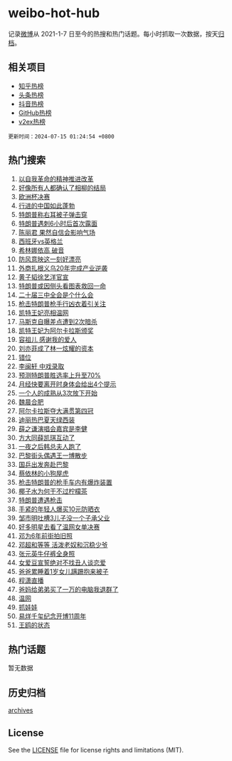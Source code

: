 # weibo-hot-hub

记录[微博](https://www.weibo.com)从 2021-1-7 日至今的热搜和热门话题。每小时抓取一次数据，按天[归档](archives)。

## 相关项目

- [知乎热榜](https://github.com/snaildev/zhihu-hot-hub)
- [头条热榜](https://github.com/snaildev/toutiao-hot-hub)
- [抖音热榜](https://github.com/snaildev/douyin-hot-hub)
- [GitHub热榜](https://github.com/snaildev/github-hot-hub)
- [v2ex热榜](https://github.com/snaildev/v2ex-hot-hub)


`更新时间：2024-07-15 01:24:54 +0800`

## 热门搜索

1. [以自我革命的精神推进改革](https://m.weibo.cn/search?containerid=100103type%3D1%26t%3D10%26q%3D%23%E4%BB%A5%E8%87%AA%E6%88%91%E9%9D%A9%E5%91%BD%E7%9A%84%E7%B2%BE%E7%A5%9E%E6%8E%A8%E8%BF%9B%E6%94%B9%E9%9D%A9%23&stream_entry_id=51&isnewpage=1&extparam=seat%3D1%26q%3D%2523%25E4%25BB%25A5%25E8%2587%25AA%25E6%2588%2591%25E9%259D%25A9%25E5%2591%25BD%25E7%259A%2584%25E7%25B2%25BE%25E7%25A5%259E%25E6%258E%25A8%25E8%25BF%259B%25E6%2594%25B9%25E9%259D%25A9%2523%26dgr%3D0%26cate%3D10103%26stream_entry_id%3D51%26filter_type%3Drealtimehot%26pos%3D0%26c_type%3D51%26display_time%3D1720977892%26pre_seqid%3D172097789245301121053)
1. [好像所有人都确认了相柳的结局](https://m.weibo.cn/search?containerid=100103type%3D1%26t%3D10%26q%3D%E5%A5%BD%E5%83%8F%E6%89%80%E6%9C%89%E4%BA%BA%E9%83%BD%E7%A1%AE%E8%AE%A4%E4%BA%86%E7%9B%B8%E6%9F%B3%E7%9A%84%E7%BB%93%E5%B1%80&stream_entry_id=31&isnewpage=1&extparam=seat%3D1%26cate%3D5001%26lcate%3D5001%26pos%3D0%26realpos%3D1%26q%3D%25E5%25A5%25BD%25E5%2583%258F%25E6%2589%2580%25E6%259C%2589%25E4%25BA%25BA%25E9%2583%25BD%25E7%25A1%25AE%25E8%25AE%25A4%25E4%25BA%2586%25E7%259B%25B8%25E6%259F%25B3%25E7%259A%2584%25E7%25BB%2593%25E5%25B1%2580%26dgr%3D0%26flag%3D2%26stream_entry_id%3D31%26filter_type%3Drealtimehot%26band_rank%3D1%26c_type%3D31%26display_time%3D1720977892%26pre_seqid%3D172097789245301121053)
1. [欧洲杯决赛](https://m.weibo.cn/search?containerid=100103type%3D1%26t%3D10%26q%3D%E6%AC%A7%E6%B4%B2%E6%9D%AF%E5%86%B3%E8%B5%9B&stream_entry_id=31&isnewpage=1&extparam=seat%3D1%26cate%3D5001%26lcate%3D5001%26pos%3D1%26realpos%3D2%26q%3D%25E6%25AC%25A7%25E6%25B4%25B2%25E6%259D%25AF%25E5%2586%25B3%25E8%25B5%259B%26dgr%3D0%26flag%3D0%26stream_entry_id%3D31%26filter_type%3Drealtimehot%26band_rank%3D2%26c_type%3D31%26display_time%3D1720977892%26pre_seqid%3D172097789245301121053)
1. [行进的中国如此蓬勃](https://m.weibo.cn/search?containerid=100103type%3D1%26t%3D10%26q%3D%23%E8%A1%8C%E8%BF%9B%E7%9A%84%E4%B8%AD%E5%9B%BD%E5%A6%82%E6%AD%A4%E8%93%AC%E5%8B%83%23&stream_entry_id=31&isnewpage=1&extparam=seat%3D1%26cate%3D5001%26lcate%3D5001%26pos%3D2%26realpos%3D3%26q%3D%2523%25E8%25A1%258C%25E8%25BF%259B%25E7%259A%2584%25E4%25B8%25AD%25E5%259B%25BD%25E5%25A6%2582%25E6%25AD%25A4%25E8%2593%25AC%25E5%258B%2583%2523%26dgr%3D0%26flag%3D0%26stream_entry_id%3D31%26filter_type%3Drealtimehot%26band_rank%3D3%26c_type%3D31%26display_time%3D1720977892%26pre_seqid%3D172097789245301121053)
1. [特朗普称右耳被子弹击穿](https://m.weibo.cn/search?containerid=100103type%3D1%26t%3D10%26q%3D%23%E7%89%B9%E6%9C%97%E6%99%AE%E7%A7%B0%E5%8F%B3%E8%80%B3%E8%A2%AB%E5%AD%90%E5%BC%B9%E5%87%BB%E7%A9%BF%23&stream_entry_id=31&isnewpage=1&extparam=seat%3D1%26cate%3D5001%26lcate%3D5001%26pos%3D3%26realpos%3D4%26q%3D%2523%25E7%2589%25B9%25E6%259C%2597%25E6%2599%25AE%25E7%25A7%25B0%25E5%258F%25B3%25E8%2580%25B3%25E8%25A2%25AB%25E5%25AD%2590%25E5%25BC%25B9%25E5%2587%25BB%25E7%25A9%25BF%2523%26dgr%3D0%26flag%3D16%26stream_entry_id%3D31%26filter_type%3Drealtimehot%26band_rank%3D4%26c_type%3D31%26display_time%3D1720977892%26pre_seqid%3D172097789245301121053)
1. [特朗普遇刺6小时后首次露面](https://m.weibo.cn/search?containerid=100103type%3D1%26t%3D10%26q%3D%23%E7%89%B9%E6%9C%97%E6%99%AE%E9%81%87%E5%88%BA6%E5%B0%8F%E6%97%B6%E5%90%8E%E9%A6%96%E6%AC%A1%E9%9C%B2%E9%9D%A2%23&stream_entry_id=31&isnewpage=1&extparam=seat%3D1%26cate%3D5001%26lcate%3D5001%26pos%3D4%26realpos%3D5%26q%3D%2523%25E7%2589%25B9%25E6%259C%2597%25E6%2599%25AE%25E9%2581%2587%25E5%2588%25BA6%25E5%25B0%258F%25E6%2597%25B6%25E5%2590%258E%25E9%25A6%2596%25E6%25AC%25A1%25E9%259C%25B2%25E9%259D%25A2%2523%26dgr%3D0%26flag%3D0%26stream_entry_id%3D31%26filter_type%3Drealtimehot%26band_rank%3D5%26c_type%3D31%26display_time%3D1720977892%26pre_seqid%3D172097789245301121053)
1. [陈丽君 果然自信会影响气场](https://m.weibo.cn/search?containerid=100103type%3D1%26t%3D10%26q%3D%E9%99%88%E4%B8%BD%E5%90%9B+%E6%9E%9C%E7%84%B6%E8%87%AA%E4%BF%A1%E4%BC%9A%E5%BD%B1%E5%93%8D%E6%B0%94%E5%9C%BA&stream_entry_id=31&isnewpage=1&extparam=seat%3D1%26cate%3D5001%26lcate%3D5001%26pos%3D5%26realpos%3D6%26q%3D%25E9%2599%2588%25E4%25B8%25BD%25E5%2590%259B%2520%25E6%259E%259C%25E7%2584%25B6%25E8%2587%25AA%25E4%25BF%25A1%25E4%25BC%259A%25E5%25BD%25B1%25E5%2593%258D%25E6%25B0%2594%25E5%259C%25BA%26dgr%3D0%26flag%3D1%26stream_entry_id%3D31%26filter_type%3Drealtimehot%26band_rank%3D6%26c_type%3D31%26display_time%3D1720977892%26pre_seqid%3D172097789245301121053)
1. [西班牙vs英格兰](https://m.weibo.cn/search?containerid=100103type%3D1%26t%3D10%26q%3D%23%E8%A5%BF%E7%8F%AD%E7%89%99vs%E8%8B%B1%E6%A0%BC%E5%85%B0%23&stream_entry_id=31&isnewpage=1&extparam=seat%3D1%26cate%3D5001%26lcate%3D5001%26pos%3D6%26realpos%3D7%26q%3D%2523%25E8%25A5%25BF%25E7%258F%25AD%25E7%2589%2599vs%25E8%258B%25B1%25E6%25A0%25BC%25E5%2585%25B0%2523%26dgr%3D0%26flag%3D0%26stream_entry_id%3D31%26filter_type%3Drealtimehot%26band_rank%3D7%26c_type%3D31%26display_time%3D1720977892%26pre_seqid%3D172097789245301121053)
1. [希林娜依高 破音](https://m.weibo.cn/search?containerid=100103type%3D1%26t%3D10%26q%3D%E5%B8%8C%E6%9E%97%E5%A8%9C%E4%BE%9D%E9%AB%98+%E7%A0%B4%E9%9F%B3&stream_entry_id=31&isnewpage=1&extparam=seat%3D1%26cate%3D5001%26lcate%3D5001%26pos%3D7%26realpos%3D8%26q%3D%25E5%25B8%258C%25E6%259E%2597%25E5%25A8%259C%25E4%25BE%259D%25E9%25AB%2598%2520%25E7%25A0%25B4%25E9%259F%25B3%26dgr%3D0%26flag%3D0%26stream_entry_id%3D31%26filter_type%3Drealtimehot%26band_rank%3D8%26c_type%3D31%26display_time%3D1720977892%26pre_seqid%3D172097789245301121053)
1. [防风意映这一刻好漂亮](https://m.weibo.cn/search?containerid=100103type%3D1%26t%3D10%26q%3D%E9%98%B2%E9%A3%8E%E6%84%8F%E6%98%A0%E8%BF%99%E4%B8%80%E5%88%BB%E5%A5%BD%E6%BC%82%E4%BA%AE&stream_entry_id=31&isnewpage=1&extparam=seat%3D1%26cate%3D5001%26lcate%3D5001%26pos%3D8%26realpos%3D9%26q%3D%25E9%2598%25B2%25E9%25A3%258E%25E6%2584%258F%25E6%2598%25A0%25E8%25BF%2599%25E4%25B8%2580%25E5%2588%25BB%25E5%25A5%25BD%25E6%25BC%2582%25E4%25BA%25AE%26dgr%3D0%26flag%3D2%26stream_entry_id%3D31%26filter_type%3Drealtimehot%26band_rank%3D9%26c_type%3D31%26display_time%3D1720977892%26pre_seqid%3D172097789245301121053)
1. [外商扎根义乌20年完成产业逆袭](https://m.weibo.cn/search?containerid=100103type%3D1%26t%3D10%26q%3D%23%E5%A4%96%E5%95%86%E6%89%8E%E6%A0%B9%E4%B9%89%E4%B9%8C20%E5%B9%B4%E5%AE%8C%E6%88%90%E4%BA%A7%E4%B8%9A%E9%80%86%E8%A2%AD%23&stream_entry_id=31&isnewpage=1&extparam=seat%3D1%26cate%3D5001%26lcate%3D5001%26pos%3D9%26realpos%3D10%26q%3D%2523%25E5%25A4%2596%25E5%2595%2586%25E6%2589%258E%25E6%25A0%25B9%25E4%25B9%2589%25E4%25B9%258C20%25E5%25B9%25B4%25E5%25AE%258C%25E6%2588%2590%25E4%25BA%25A7%25E4%25B8%259A%25E9%2580%2586%25E8%25A2%25AD%2523%26dgr%3D0%26flag%3D32768%26stream_entry_id%3D31%26filter_type%3Drealtimehot%26band_rank%3D10%26c_type%3D31%26display_time%3D1720977892%26pre_seqid%3D172097789245301121053)
1. [黄子韬徐艺洋官宣](https://m.weibo.cn/search?containerid=100103type%3D1%26t%3D10%26q%3D%23%E9%BB%84%E5%AD%90%E9%9F%AC%E5%BE%90%E8%89%BA%E6%B4%8B%E5%AE%98%E5%AE%A3%23&stream_entry_id=31&isnewpage=1&extparam=seat%3D1%26cate%3D5001%26lcate%3D5001%26pos%3D10%26realpos%3D11%26q%3D%2523%25E9%25BB%2584%25E5%25AD%2590%25E9%259F%25AC%25E5%25BE%2590%25E8%2589%25BA%25E6%25B4%258B%25E5%25AE%2598%25E5%25AE%25A3%2523%26dgr%3D0%26flag%3D2%26stream_entry_id%3D31%26filter_type%3Drealtimehot%26band_rank%3D11%26c_type%3D31%26display_time%3D1720977892%26pre_seqid%3D172097789245301121053)
1. [特朗普或因侧头看图表救回一命](https://m.weibo.cn/search?containerid=100103type%3D1%26t%3D10%26q%3D%23%E7%89%B9%E6%9C%97%E6%99%AE%E6%88%96%E5%9B%A0%E4%BE%A7%E5%A4%B4%E7%9C%8B%E5%9B%BE%E8%A1%A8%E6%95%91%E5%9B%9E%E4%B8%80%E5%91%BD%23&stream_entry_id=31&isnewpage=1&extparam=seat%3D1%26cate%3D5001%26lcate%3D5001%26pos%3D11%26realpos%3D12%26q%3D%2523%25E7%2589%25B9%25E6%259C%2597%25E6%2599%25AE%25E6%2588%2596%25E5%259B%25A0%25E4%25BE%25A7%25E5%25A4%25B4%25E7%259C%258B%25E5%259B%25BE%25E8%25A1%25A8%25E6%2595%2591%25E5%259B%259E%25E4%25B8%2580%25E5%2591%25BD%2523%26dgr%3D0%26flag%3D2%26stream_entry_id%3D31%26filter_type%3Drealtimehot%26band_rank%3D12%26c_type%3D31%26display_time%3D1720977892%26pre_seqid%3D172097789245301121053)
1. [二十届三中全会是个什么会](https://m.weibo.cn/search?containerid=100103type%3D1%26t%3D10%26q%3D%23%E4%BA%8C%E5%8D%81%E5%B1%8A%E4%B8%89%E4%B8%AD%E5%85%A8%E4%BC%9A%E6%98%AF%E4%B8%AA%E4%BB%80%E4%B9%88%E4%BC%9A%23&stream_entry_id=31&isnewpage=1&extparam=seat%3D1%26cate%3D5001%26lcate%3D5001%26pos%3D12%26realpos%3D13%26q%3D%2523%25E4%25BA%258C%25E5%258D%2581%25E5%25B1%258A%25E4%25B8%2589%25E4%25B8%25AD%25E5%2585%25A8%25E4%25BC%259A%25E6%2598%25AF%25E4%25B8%25AA%25E4%25BB%2580%25E4%25B9%2588%25E4%25BC%259A%2523%26dgr%3D0%26flag%3D0%26stream_entry_id%3D31%26filter_type%3Drealtimehot%26band_rank%3D13%26c_type%3D31%26display_time%3D1720977892%26pre_seqid%3D172097789245301121053)
1. [枪击特朗普枪手行凶衣着引关注](https://m.weibo.cn/search?containerid=100103type%3D1%26t%3D10%26q%3D%23%E6%9E%AA%E5%87%BB%E7%89%B9%E6%9C%97%E6%99%AE%E6%9E%AA%E6%89%8B%E8%A1%8C%E5%87%B6%E8%A1%A3%E7%9D%80%E5%BC%95%E5%85%B3%E6%B3%A8%23&stream_entry_id=31&isnewpage=1&extparam=seat%3D1%26cate%3D5001%26lcate%3D5001%26pos%3D13%26realpos%3D14%26q%3D%2523%25E6%259E%25AA%25E5%2587%25BB%25E7%2589%25B9%25E6%259C%2597%25E6%2599%25AE%25E6%259E%25AA%25E6%2589%258B%25E8%25A1%258C%25E5%2587%25B6%25E8%25A1%25A3%25E7%259D%2580%25E5%25BC%2595%25E5%2585%25B3%25E6%25B3%25A8%2523%26dgr%3D0%26flag%3D2%26stream_entry_id%3D31%26filter_type%3Drealtimehot%26band_rank%3D14%26c_type%3D31%26display_time%3D1720977892%26pre_seqid%3D172097789245301121053)
1. [凯特王妃亮相温网](https://m.weibo.cn/search?containerid=100103type%3D1%26t%3D10%26q%3D%23%E5%87%AF%E7%89%B9%E7%8E%8B%E5%A6%83%E4%BA%AE%E7%9B%B8%E6%B8%A9%E7%BD%91%23&stream_entry_id=31&isnewpage=1&extparam=seat%3D1%26cate%3D5001%26lcate%3D5001%26pos%3D14%26realpos%3D15%26q%3D%2523%25E5%2587%25AF%25E7%2589%25B9%25E7%258E%258B%25E5%25A6%2583%25E4%25BA%25AE%25E7%259B%25B8%25E6%25B8%25A9%25E7%25BD%2591%2523%26dgr%3D0%26flag%3D0%26stream_entry_id%3D31%26filter_type%3Drealtimehot%26band_rank%3D15%26c_type%3D31%26display_time%3D1720977892%26pre_seqid%3D172097789245301121053)
1. [马斯克自曝差点遭到2次暗杀](https://m.weibo.cn/search?containerid=100103type%3D1%26t%3D10%26q%3D%23%E9%A9%AC%E6%96%AF%E5%85%8B%E8%87%AA%E6%9B%9D%E5%B7%AE%E7%82%B9%E9%81%AD%E5%88%B02%E6%AC%A1%E6%9A%97%E6%9D%80%23&stream_entry_id=31&isnewpage=1&extparam=seat%3D1%26cate%3D5001%26lcate%3D5001%26pos%3D15%26realpos%3D16%26q%3D%2523%25E9%25A9%25AC%25E6%2596%25AF%25E5%2585%258B%25E8%2587%25AA%25E6%259B%259D%25E5%25B7%25AE%25E7%2582%25B9%25E9%2581%25AD%25E5%2588%25B02%25E6%25AC%25A1%25E6%259A%2597%25E6%259D%2580%2523%26dgr%3D0%26flag%3D2%26stream_entry_id%3D31%26filter_type%3Drealtimehot%26band_rank%3D16%26c_type%3D31%26display_time%3D1720977892%26pre_seqid%3D172097789245301121053)
1. [凯特王妃为阿尔卡拉斯颁奖](https://m.weibo.cn/search?containerid=100103type%3D1%26t%3D10%26q%3D%23%E5%87%AF%E7%89%B9%E7%8E%8B%E5%A6%83%E4%B8%BA%E9%98%BF%E5%B0%94%E5%8D%A1%E6%8B%89%E6%96%AF%E9%A2%81%E5%A5%96%23&stream_entry_id=31&isnewpage=1&extparam=seat%3D1%26cate%3D5001%26lcate%3D5001%26pos%3D16%26realpos%3D17%26q%3D%2523%25E5%2587%25AF%25E7%2589%25B9%25E7%258E%258B%25E5%25A6%2583%25E4%25B8%25BA%25E9%2598%25BF%25E5%25B0%2594%25E5%258D%25A1%25E6%258B%2589%25E6%2596%25AF%25E9%25A2%2581%25E5%25A5%2596%2523%26dgr%3D0%26flag%3D1%26stream_entry_id%3D31%26filter_type%3Drealtimehot%26band_rank%3D17%26c_type%3D31%26display_time%3D1720977892%26pre_seqid%3D172097789245301121053)
1. [容祖儿 感谢我的爱人](https://m.weibo.cn/search?containerid=100103type%3D1%26t%3D10%26q%3D%E5%AE%B9%E7%A5%96%E5%84%BF+%E6%84%9F%E8%B0%A2%E6%88%91%E7%9A%84%E7%88%B1%E4%BA%BA&stream_entry_id=31&isnewpage=1&extparam=seat%3D1%26cate%3D5001%26lcate%3D5001%26pos%3D17%26realpos%3D18%26q%3D%25E5%25AE%25B9%25E7%25A5%2596%25E5%2584%25BF%2520%25E6%2584%259F%25E8%25B0%25A2%25E6%2588%2591%25E7%259A%2584%25E7%2588%25B1%25E4%25BA%25BA%26dgr%3D0%26flag%3D0%26stream_entry_id%3D31%26filter_type%3Drealtimehot%26band_rank%3D18%26c_type%3D31%26display_time%3D1720977892%26pre_seqid%3D172097789245301121053)
1. [刘亦菲成了林一炫耀的资本](https://m.weibo.cn/search?containerid=100103type%3D1%26t%3D10%26q%3D%23%E5%88%98%E4%BA%A6%E8%8F%B2%E6%88%90%E4%BA%86%E6%9E%97%E4%B8%80%E7%82%AB%E8%80%80%E7%9A%84%E8%B5%84%E6%9C%AC%23&stream_entry_id=31&isnewpage=1&extparam=seat%3D1%26cate%3D5001%26lcate%3D5001%26pos%3D18%26realpos%3D19%26q%3D%2523%25E5%2588%2598%25E4%25BA%25A6%25E8%258F%25B2%25E6%2588%2590%25E4%25BA%2586%25E6%259E%2597%25E4%25B8%2580%25E7%2582%25AB%25E8%2580%2580%25E7%259A%2584%25E8%25B5%2584%25E6%259C%25AC%2523%26dgr%3D0%26flag%3D0%26stream_entry_id%3D31%26filter_type%3Drealtimehot%26band_rank%3D19%26c_type%3D31%26display_time%3D1720977892%26pre_seqid%3D172097789245301121053)
1. [错位](https://m.weibo.cn/search?containerid=100103type%3D1%26t%3D10%26q%3D%E9%94%99%E4%BD%8D&stream_entry_id=31&isnewpage=1&extparam=seat%3D1%26cate%3D5001%26lcate%3D5001%26pos%3D19%26realpos%3D20%26q%3D%25E9%2594%2599%25E4%25BD%258D%26dgr%3D0%26flag%3D0%26stream_entry_id%3D31%26filter_type%3Drealtimehot%26band_rank%3D20%26c_type%3D31%26display_time%3D1720977892%26pre_seqid%3D172097789245301121053)
1. [李闽轩 中戏录取](https://m.weibo.cn/search?containerid=100103type%3D1%26t%3D10%26q%3D%E6%9D%8E%E9%97%BD%E8%BD%A9+%E4%B8%AD%E6%88%8F%E5%BD%95%E5%8F%96&stream_entry_id=31&isnewpage=1&extparam=seat%3D1%26cate%3D5001%26lcate%3D5001%26pos%3D20%26realpos%3D21%26q%3D%25E6%259D%258E%25E9%2597%25BD%25E8%25BD%25A9%2520%25E4%25B8%25AD%25E6%2588%258F%25E5%25BD%2595%25E5%258F%2596%26dgr%3D0%26flag%3D2%26stream_entry_id%3D31%26filter_type%3Drealtimehot%26band_rank%3D21%26c_type%3D31%26display_time%3D1720977892%26pre_seqid%3D172097789245301121053)
1. [预测特朗普胜选率上升至70%](https://m.weibo.cn/search?containerid=100103type%3D1%26t%3D10%26q%3D%23%E9%A2%84%E6%B5%8B%E7%89%B9%E6%9C%97%E6%99%AE%E8%83%9C%E9%80%89%E7%8E%87%E4%B8%8A%E5%8D%87%E8%87%B370%25%23&stream_entry_id=31&isnewpage=1&extparam=seat%3D1%26cate%3D5001%26lcate%3D5001%26pos%3D21%26realpos%3D22%26q%3D%2523%25E9%25A2%2584%25E6%25B5%258B%25E7%2589%25B9%25E6%259C%2597%25E6%2599%25AE%25E8%2583%259C%25E9%2580%2589%25E7%258E%2587%25E4%25B8%258A%25E5%258D%2587%25E8%2587%25B370%2525%2523%26dgr%3D0%26flag%3D2%26stream_entry_id%3D31%26filter_type%3Drealtimehot%26band_rank%3D22%26c_type%3D31%26display_time%3D1720977892%26pre_seqid%3D172097789245301121053)
1. [月经快要离开时身体会给出4个提示](https://m.weibo.cn/search?containerid=100103type%3D1%26t%3D10%26q%3D%23%E6%9C%88%E7%BB%8F%E5%BF%AB%E8%A6%81%E7%A6%BB%E5%BC%80%E6%97%B6%E8%BA%AB%E4%BD%93%E4%BC%9A%E7%BB%99%E5%87%BA4%E4%B8%AA%E6%8F%90%E7%A4%BA%23&stream_entry_id=31&isnewpage=1&extparam=seat%3D1%26cate%3D5001%26lcate%3D5001%26pos%3D22%26realpos%3D23%26q%3D%2523%25E6%259C%2588%25E7%25BB%258F%25E5%25BF%25AB%25E8%25A6%2581%25E7%25A6%25BB%25E5%25BC%2580%25E6%2597%25B6%25E8%25BA%25AB%25E4%25BD%2593%25E4%25BC%259A%25E7%25BB%2599%25E5%2587%25BA4%25E4%25B8%25AA%25E6%258F%2590%25E7%25A4%25BA%2523%26dgr%3D0%26flag%3D0%26stream_entry_id%3D31%26filter_type%3Drealtimehot%26band_rank%3D23%26c_type%3D31%26display_time%3D1720977892%26pre_seqid%3D172097789245301121053)
1. [一个人的成熟从3次放下开始](https://m.weibo.cn/search?containerid=100103type%3D1%26t%3D10%26q%3D%23%E4%B8%80%E4%B8%AA%E4%BA%BA%E7%9A%84%E6%88%90%E7%86%9F%E4%BB%8E3%E6%AC%A1%E6%94%BE%E4%B8%8B%E5%BC%80%E5%A7%8B%23&stream_entry_id=31&isnewpage=1&extparam=seat%3D1%26cate%3D5001%26lcate%3D5001%26pos%3D23%26realpos%3D24%26q%3D%2523%25E4%25B8%2580%25E4%25B8%25AA%25E4%25BA%25BA%25E7%259A%2584%25E6%2588%2590%25E7%2586%259F%25E4%25BB%258E3%25E6%25AC%25A1%25E6%2594%25BE%25E4%25B8%258B%25E5%25BC%2580%25E5%25A7%258B%2523%26dgr%3D0%26flag%3D0%26stream_entry_id%3D31%26filter_type%3Drealtimehot%26band_rank%3D24%26c_type%3D31%26display_time%3D1720977892%26pre_seqid%3D172097789245301121053)
1. [魏晨合肥](https://m.weibo.cn/search?containerid=100103type%3D1%26t%3D10%26q%3D%23%E9%AD%8F%E6%99%A8%E5%90%88%E8%82%A5%23&stream_entry_id=31&isnewpage=1&extparam=seat%3D1%26cate%3D5001%26lcate%3D5001%26pos%3D24%26realpos%3D25%26q%3D%2523%25E9%25AD%258F%25E6%2599%25A8%25E5%2590%2588%25E8%2582%25A5%2523%26dgr%3D0%26flag%3D1%26stream_entry_id%3D31%26filter_type%3Drealtimehot%26band_rank%3D25%26c_type%3D31%26display_time%3D1720977892%26pre_seqid%3D172097789245301121053)
1. [阿尔卡拉斯夺大满贯第四冠](https://m.weibo.cn/search?containerid=100103type%3D1%26t%3D10%26q%3D%23%E9%98%BF%E5%B0%94%E5%8D%A1%E6%8B%89%E6%96%AF%E5%A4%BA%E5%A4%A7%E6%BB%A1%E8%B4%AF%E7%AC%AC%E5%9B%9B%E5%86%A0%23&stream_entry_id=31&isnewpage=1&extparam=seat%3D1%26cate%3D5001%26lcate%3D5001%26pos%3D25%26realpos%3D26%26q%3D%2523%25E9%2598%25BF%25E5%25B0%2594%25E5%258D%25A1%25E6%258B%2589%25E6%2596%25AF%25E5%25A4%25BA%25E5%25A4%25A7%25E6%25BB%25A1%25E8%25B4%25AF%25E7%25AC%25AC%25E5%259B%259B%25E5%2586%25A0%2523%26dgr%3D0%26flag%3D1%26stream_entry_id%3D31%26filter_type%3Drealtimehot%26band_rank%3D26%26c_type%3D31%26display_time%3D1720977892%26pre_seqid%3D172097789245301121053)
1. [迪丽热巴夏天绿西装](https://m.weibo.cn/search?containerid=100103type%3D1%26t%3D10%26q%3D%23%E8%BF%AA%E4%B8%BD%E7%83%AD%E5%B7%B4%E5%A4%8F%E5%A4%A9%E7%BB%BF%E8%A5%BF%E8%A3%85%23&stream_entry_id=31&isnewpage=1&extparam=seat%3D1%26cate%3D5001%26lcate%3D5001%26pos%3D26%26realpos%3D27%26q%3D%2523%25E8%25BF%25AA%25E4%25B8%25BD%25E7%2583%25AD%25E5%25B7%25B4%25E5%25A4%258F%25E5%25A4%25A9%25E7%25BB%25BF%25E8%25A5%25BF%25E8%25A3%2585%2523%26dgr%3D0%26flag%3D0%26stream_entry_id%3D31%26filter_type%3Drealtimehot%26band_rank%3D27%26c_type%3D31%26display_time%3D1720977892%26pre_seqid%3D172097789245301121053)
1. [薛之谦演唱会嘉宾是李健](https://m.weibo.cn/search?containerid=100103type%3D1%26t%3D10%26q%3D%23%E8%96%9B%E4%B9%8B%E8%B0%A6%E6%BC%94%E5%94%B1%E4%BC%9A%E5%98%89%E5%AE%BE%E6%98%AF%E6%9D%8E%E5%81%A5%23&stream_entry_id=31&isnewpage=1&extparam=seat%3D1%26cate%3D5001%26lcate%3D5001%26pos%3D27%26realpos%3D28%26q%3D%2523%25E8%2596%259B%25E4%25B9%258B%25E8%25B0%25A6%25E6%25BC%2594%25E5%2594%25B1%25E4%25BC%259A%25E5%2598%2589%25E5%25AE%25BE%25E6%2598%25AF%25E6%259D%258E%25E5%2581%25A5%2523%26dgr%3D0%26flag%3D0%26stream_entry_id%3D31%26filter_type%3Drealtimehot%26band_rank%3D28%26c_type%3D31%26display_time%3D1720977892%26pre_seqid%3D172097789245301121053)
1. [方大同薛凯琪互动了](https://m.weibo.cn/search?containerid=100103type%3D1%26t%3D10%26q%3D%E6%96%B9%E5%A4%A7%E5%90%8C%E8%96%9B%E5%87%AF%E7%90%AA%E4%BA%92%E5%8A%A8%E4%BA%86&stream_entry_id=31&isnewpage=1&extparam=seat%3D1%26cate%3D5001%26lcate%3D5001%26pos%3D28%26realpos%3D29%26q%3D%25E6%2596%25B9%25E5%25A4%25A7%25E5%2590%258C%25E8%2596%259B%25E5%2587%25AF%25E7%2590%25AA%25E4%25BA%2592%25E5%258A%25A8%25E4%25BA%2586%26dgr%3D0%26flag%3D0%26stream_entry_id%3D31%26filter_type%3Drealtimehot%26band_rank%3D29%26c_type%3D31%26display_time%3D1720977892%26pre_seqid%3D172097789245301121053)
1. [一夜之后韩总夫人跑了](https://m.weibo.cn/search?containerid=100103type%3D1%26t%3D10%26q%3D%23%E4%B8%80%E5%A4%9C%E4%B9%8B%E5%90%8E%E9%9F%A9%E6%80%BB%E5%A4%AB%E4%BA%BA%E8%B7%91%E4%BA%86%23&stream_entry_id=31&isnewpage=1&extparam=seat%3D1%26cate%3D5001%26lcate%3D5001%26pos%3D29%26realpos%3D30%26q%3D%2523%25E4%25B8%2580%25E5%25A4%259C%25E4%25B9%258B%25E5%2590%258E%25E9%259F%25A9%25E6%2580%25BB%25E5%25A4%25AB%25E4%25BA%25BA%25E8%25B7%2591%25E4%25BA%2586%2523%26dgr%3D0%26flag%3D0%26stream_entry_id%3D31%26filter_type%3Drealtimehot%26band_rank%3D30%26c_type%3D31%26display_time%3D1720977892%26pre_seqid%3D172097789245301121053)
1. [巴黎街头偶遇王一博散步](https://m.weibo.cn/search?containerid=100103type%3D1%26t%3D10%26q%3D%23%E5%B7%B4%E9%BB%8E%E8%A1%97%E5%A4%B4%E5%81%B6%E9%81%87%E7%8E%8B%E4%B8%80%E5%8D%9A%E6%95%A3%E6%AD%A5%23&stream_entry_id=31&isnewpage=1&extparam=seat%3D1%26cate%3D5001%26lcate%3D5001%26pos%3D30%26realpos%3D31%26q%3D%2523%25E5%25B7%25B4%25E9%25BB%258E%25E8%25A1%2597%25E5%25A4%25B4%25E5%2581%25B6%25E9%2581%2587%25E7%258E%258B%25E4%25B8%2580%25E5%258D%259A%25E6%2595%25A3%25E6%25AD%25A5%2523%26dgr%3D0%26flag%3D0%26stream_entry_id%3D31%26filter_type%3Drealtimehot%26band_rank%3D31%26c_type%3D31%26display_time%3D1720977892%26pre_seqid%3D172097789245301121053)
1. [国乒出发奔赴巴黎](https://m.weibo.cn/search?containerid=100103type%3D1%26t%3D10%26q%3D%E5%9B%BD%E4%B9%92%E5%87%BA%E5%8F%91%E5%A5%94%E8%B5%B4%E5%B7%B4%E9%BB%8E&stream_entry_id=31&isnewpage=1&extparam=seat%3D1%26cate%3D5001%26lcate%3D5001%26pos%3D31%26realpos%3D32%26q%3D%25E5%259B%25BD%25E4%25B9%2592%25E5%2587%25BA%25E5%258F%2591%25E5%25A5%2594%25E8%25B5%25B4%25E5%25B7%25B4%25E9%25BB%258E%26dgr%3D0%26flag%3D0%26stream_entry_id%3D31%26filter_type%3Drealtimehot%26band_rank%3D32%26c_type%3D31%26display_time%3D1720977892%26pre_seqid%3D172097789245301121053)
1. [蔡依林的小狗屋虎](https://m.weibo.cn/search?containerid=100103type%3D1%26t%3D10%26q%3D%23%E8%94%A1%E4%BE%9D%E6%9E%97%E7%9A%84%E5%B0%8F%E7%8B%97%E5%B1%8B%E8%99%8E%23&stream_entry_id=31&isnewpage=1&extparam=seat%3D1%26cate%3D5001%26lcate%3D5001%26pos%3D32%26realpos%3D33%26q%3D%2523%25E8%2594%25A1%25E4%25BE%259D%25E6%259E%2597%25E7%259A%2584%25E5%25B0%258F%25E7%258B%2597%25E5%25B1%258B%25E8%2599%258E%2523%26dgr%3D0%26flag%3D0%26stream_entry_id%3D31%26filter_type%3Drealtimehot%26band_rank%3D33%26c_type%3D31%26display_time%3D1720977892%26pre_seqid%3D172097789245301121053)
1. [枪击特朗普的枪手车内有爆炸装置](https://m.weibo.cn/search?containerid=100103type%3D1%26t%3D10%26q%3D%23%E6%9E%AA%E5%87%BB%E7%89%B9%E6%9C%97%E6%99%AE%E7%9A%84%E6%9E%AA%E6%89%8B%E8%BD%A6%E5%86%85%E6%9C%89%E7%88%86%E7%82%B8%E8%A3%85%E7%BD%AE%23&stream_entry_id=31&isnewpage=1&extparam=seat%3D1%26cate%3D5001%26lcate%3D5001%26pos%3D33%26realpos%3D34%26q%3D%2523%25E6%259E%25AA%25E5%2587%25BB%25E7%2589%25B9%25E6%259C%2597%25E6%2599%25AE%25E7%259A%2584%25E6%259E%25AA%25E6%2589%258B%25E8%25BD%25A6%25E5%2586%2585%25E6%259C%2589%25E7%2588%2586%25E7%2582%25B8%25E8%25A3%2585%25E7%25BD%25AE%2523%26dgr%3D0%26flag%3D0%26stream_entry_id%3D31%26filter_type%3Drealtimehot%26band_rank%3D34%26c_type%3D31%26display_time%3D1720977892%26pre_seqid%3D172097789245301121053)
1. [椰子水为何干不过柠檬茶](https://m.weibo.cn/search?containerid=100103type%3D1%26t%3D10%26q%3D%23%E6%A4%B0%E5%AD%90%E6%B0%B4%E4%B8%BA%E4%BD%95%E5%B9%B2%E4%B8%8D%E8%BF%87%E6%9F%A0%E6%AA%AC%E8%8C%B6%23&stream_entry_id=31&isnewpage=1&extparam=seat%3D1%26cate%3D5001%26lcate%3D5001%26pos%3D34%26realpos%3D35%26q%3D%2523%25E6%25A4%25B0%25E5%25AD%2590%25E6%25B0%25B4%25E4%25B8%25BA%25E4%25BD%2595%25E5%25B9%25B2%25E4%25B8%258D%25E8%25BF%2587%25E6%259F%25A0%25E6%25AA%25AC%25E8%258C%25B6%2523%26dgr%3D0%26flag%3D0%26stream_entry_id%3D31%26filter_type%3Drealtimehot%26band_rank%3D35%26c_type%3D31%26display_time%3D1720977892%26pre_seqid%3D172097789245301121053)
1. [特朗普遭遇枪击](https://m.weibo.cn/search?containerid=100103type%3D1%26t%3D10%26q%3D%23%E7%89%B9%E6%9C%97%E6%99%AE%E9%81%AD%E9%81%87%E6%9E%AA%E5%87%BB%23&stream_entry_id=31&isnewpage=1&extparam=seat%3D1%26cate%3D5001%26lcate%3D5001%26pos%3D35%26realpos%3D36%26q%3D%2523%25E7%2589%25B9%25E6%259C%2597%25E6%2599%25AE%25E9%2581%25AD%25E9%2581%2587%25E6%259E%25AA%25E5%2587%25BB%2523%26dgr%3D0%26flag%3D0%26stream_entry_id%3D31%26filter_type%3Drealtimehot%26band_rank%3D36%26c_type%3D31%26display_time%3D1720977892%26pre_seqid%3D172097789245301121053)
1. [手紧的年轻人爆买10元防晒衣](https://m.weibo.cn/search?containerid=100103type%3D1%26t%3D10%26q%3D%23%E6%89%8B%E7%B4%A7%E7%9A%84%E5%B9%B4%E8%BD%BB%E4%BA%BA%E7%88%86%E4%B9%B010%E5%85%83%E9%98%B2%E6%99%92%E8%A1%A3%23&stream_entry_id=31&isnewpage=1&extparam=seat%3D1%26cate%3D5001%26lcate%3D5001%26pos%3D36%26realpos%3D37%26q%3D%2523%25E6%2589%258B%25E7%25B4%25A7%25E7%259A%2584%25E5%25B9%25B4%25E8%25BD%25BB%25E4%25BA%25BA%25E7%2588%2586%25E4%25B9%25B010%25E5%2585%2583%25E9%2598%25B2%25E6%2599%2592%25E8%25A1%25A3%2523%26dgr%3D0%26flag%3D0%26stream_entry_id%3D31%26filter_type%3Drealtimehot%26band_rank%3D37%26c_type%3D31%26display_time%3D1720977892%26pre_seqid%3D172097789245301121053)
1. [邹市明吐槽3儿子没一个子承父业](https://m.weibo.cn/search?containerid=100103type%3D1%26t%3D10%26q%3D%23%E9%82%B9%E5%B8%82%E6%98%8E%E5%90%90%E6%A7%BD3%E5%84%BF%E5%AD%90%E6%B2%A1%E4%B8%80%E4%B8%AA%E5%AD%90%E6%89%BF%E7%88%B6%E4%B8%9A%23&stream_entry_id=31&isnewpage=1&extparam=seat%3D1%26cate%3D5001%26lcate%3D5001%26pos%3D37%26realpos%3D38%26q%3D%2523%25E9%2582%25B9%25E5%25B8%2582%25E6%2598%258E%25E5%2590%2590%25E6%25A7%25BD3%25E5%2584%25BF%25E5%25AD%2590%25E6%25B2%25A1%25E4%25B8%2580%25E4%25B8%25AA%25E5%25AD%2590%25E6%2589%25BF%25E7%2588%25B6%25E4%25B8%259A%2523%26dgr%3D0%26flag%3D0%26stream_entry_id%3D31%26filter_type%3Drealtimehot%26band_rank%3D38%26c_type%3D31%26display_time%3D1720977892%26pre_seqid%3D172097789245301121053)
1. [好多明星去看了温网女单决赛](https://m.weibo.cn/search?containerid=100103type%3D1%26t%3D10%26q%3D%23%E5%A5%BD%E5%A4%9A%E6%98%8E%E6%98%9F%E5%8E%BB%E7%9C%8B%E4%BA%86%E6%B8%A9%E7%BD%91%E5%A5%B3%E5%8D%95%E5%86%B3%E8%B5%9B%23&stream_entry_id=31&isnewpage=1&extparam=seat%3D1%26cate%3D5001%26lcate%3D5001%26pos%3D38%26realpos%3D39%26q%3D%2523%25E5%25A5%25BD%25E5%25A4%259A%25E6%2598%258E%25E6%2598%259F%25E5%258E%25BB%25E7%259C%258B%25E4%25BA%2586%25E6%25B8%25A9%25E7%25BD%2591%25E5%25A5%25B3%25E5%258D%2595%25E5%2586%25B3%25E8%25B5%259B%2523%26dgr%3D0%26flag%3D1%26stream_entry_id%3D31%26filter_type%3Drealtimehot%26band_rank%3D39%26c_type%3D31%26display_time%3D1720977892%26pre_seqid%3D172097789245301121053)
1. [邓为6年前街拍旧照](https://m.weibo.cn/search?containerid=100103type%3D1%26t%3D10%26q%3D%23%E9%82%93%E4%B8%BA6%E5%B9%B4%E5%89%8D%E8%A1%97%E6%8B%8D%E6%97%A7%E7%85%A7%23&stream_entry_id=31&isnewpage=1&extparam=seat%3D1%26cate%3D5001%26lcate%3D5001%26pos%3D39%26realpos%3D40%26q%3D%2523%25E9%2582%2593%25E4%25B8%25BA6%25E5%25B9%25B4%25E5%2589%258D%25E8%25A1%2597%25E6%258B%258D%25E6%2597%25A7%25E7%2585%25A7%2523%26dgr%3D0%26flag%3D0%26stream_entry_id%3D31%26filter_type%3Drealtimehot%26band_rank%3D40%26c_type%3D31%26display_time%3D1720977892%26pre_seqid%3D172097789245301121053)
1. [邓超和等等 活泼老奴和沉稳少爷](https://m.weibo.cn/search?containerid=100103type%3D1%26t%3D10%26q%3D%E9%82%93%E8%B6%85%E5%92%8C%E7%AD%89%E7%AD%89+%E6%B4%BB%E6%B3%BC%E8%80%81%E5%A5%B4%E5%92%8C%E6%B2%89%E7%A8%B3%E5%B0%91%E7%88%B7&stream_entry_id=31&isnewpage=1&extparam=seat%3D1%26cate%3D5001%26lcate%3D5001%26pos%3D40%26realpos%3D41%26q%3D%25E9%2582%2593%25E8%25B6%2585%25E5%2592%258C%25E7%25AD%2589%25E7%25AD%2589%2520%25E6%25B4%25BB%25E6%25B3%25BC%25E8%2580%2581%25E5%25A5%25B4%25E5%2592%258C%25E6%25B2%2589%25E7%25A8%25B3%25E5%25B0%2591%25E7%2588%25B7%26dgr%3D0%26flag%3D0%26stream_entry_id%3D31%26filter_type%3Drealtimehot%26band_rank%3D41%26c_type%3D31%26display_time%3D1720977892%26pre_seqid%3D172097789245301121053)
1. [张元英牛仔裤全身照](https://m.weibo.cn/search?containerid=100103type%3D1%26t%3D10%26q%3D%23%E5%BC%A0%E5%85%83%E8%8B%B1%E7%89%9B%E4%BB%94%E8%A3%A4%E5%85%A8%E8%BA%AB%E7%85%A7%23&stream_entry_id=31&isnewpage=1&extparam=seat%3D1%26cate%3D5001%26lcate%3D5001%26pos%3D41%26realpos%3D42%26q%3D%2523%25E5%25BC%25A0%25E5%2585%2583%25E8%258B%25B1%25E7%2589%259B%25E4%25BB%2594%25E8%25A3%25A4%25E5%2585%25A8%25E8%25BA%25AB%25E7%2585%25A7%2523%26dgr%3D0%26flag%3D0%26stream_entry_id%3D31%26filter_type%3Drealtimehot%26band_rank%3D42%26c_type%3D31%26display_time%3D1720977892%26pre_seqid%3D172097789245301121053)
1. [女爱豆宣誓绝对不找丑人谈恋爱](https://m.weibo.cn/search?containerid=100103type%3D1%26t%3D10%26q%3D%23%E5%A5%B3%E7%88%B1%E8%B1%86%E5%AE%A3%E8%AA%93%E7%BB%9D%E5%AF%B9%E4%B8%8D%E6%89%BE%E4%B8%91%E4%BA%BA%E8%B0%88%E6%81%8B%E7%88%B1%23&stream_entry_id=31&isnewpage=1&extparam=seat%3D1%26cate%3D5001%26lcate%3D5001%26pos%3D42%26realpos%3D43%26q%3D%2523%25E5%25A5%25B3%25E7%2588%25B1%25E8%25B1%2586%25E5%25AE%25A3%25E8%25AA%2593%25E7%25BB%259D%25E5%25AF%25B9%25E4%25B8%258D%25E6%2589%25BE%25E4%25B8%2591%25E4%25BA%25BA%25E8%25B0%2588%25E6%2581%258B%25E7%2588%25B1%2523%26dgr%3D0%26flag%3D0%26stream_entry_id%3D31%26filter_type%3Drealtimehot%26band_rank%3D43%26c_type%3D31%26display_time%3D1720977892%26pre_seqid%3D172097789245301121053)
1. [爸爸累睡着1岁女儿蹒跚抱来被子](https://m.weibo.cn/search?containerid=100103type%3D1%26t%3D10%26q%3D%23%E7%88%B8%E7%88%B8%E7%B4%AF%E7%9D%A1%E7%9D%801%E5%B2%81%E5%A5%B3%E5%84%BF%E8%B9%92%E8%B7%9A%E6%8A%B1%E6%9D%A5%E8%A2%AB%E5%AD%90%23&stream_entry_id=31&isnewpage=1&extparam=seat%3D1%26cate%3D5001%26lcate%3D5001%26pos%3D43%26realpos%3D44%26q%3D%2523%25E7%2588%25B8%25E7%2588%25B8%25E7%25B4%25AF%25E7%259D%25A1%25E7%259D%25801%25E5%25B2%2581%25E5%25A5%25B3%25E5%2584%25BF%25E8%25B9%2592%25E8%25B7%259A%25E6%258A%25B1%25E6%259D%25A5%25E8%25A2%25AB%25E5%25AD%2590%2523%26dgr%3D0%26flag%3D0%26stream_entry_id%3D31%26filter_type%3Drealtimehot%26band_rank%3D44%26c_type%3D31%26display_time%3D1720977892%26pre_seqid%3D172097789245301121053)
1. [程潇直播](https://m.weibo.cn/search?containerid=100103type%3D1%26t%3D10%26q%3D%E7%A8%8B%E6%BD%87%E7%9B%B4%E6%92%AD&stream_entry_id=31&isnewpage=1&extparam=seat%3D1%26cate%3D5001%26lcate%3D5001%26pos%3D44%26realpos%3D45%26q%3D%25E7%25A8%258B%25E6%25BD%2587%25E7%259B%25B4%25E6%2592%25AD%26dgr%3D0%26flag%3D0%26stream_entry_id%3D31%26filter_type%3Drealtimehot%26band_rank%3D45%26c_type%3D31%26display_time%3D1720977892%26pre_seqid%3D172097789245301121053)
1. [爸妈给弟弟买了一万的电脑我退群了](https://m.weibo.cn/search?containerid=100103type%3D1%26t%3D10%26q%3D%23%E7%88%B8%E5%A6%88%E7%BB%99%E5%BC%9F%E5%BC%9F%E4%B9%B0%E4%BA%86%E4%B8%80%E4%B8%87%E7%9A%84%E7%94%B5%E8%84%91%E6%88%91%E9%80%80%E7%BE%A4%E4%BA%86%23&stream_entry_id=31&isnewpage=1&extparam=seat%3D1%26cate%3D5001%26lcate%3D5001%26pos%3D45%26realpos%3D46%26q%3D%2523%25E7%2588%25B8%25E5%25A6%2588%25E7%25BB%2599%25E5%25BC%259F%25E5%25BC%259F%25E4%25B9%25B0%25E4%25BA%2586%25E4%25B8%2580%25E4%25B8%2587%25E7%259A%2584%25E7%2594%25B5%25E8%2584%2591%25E6%2588%2591%25E9%2580%2580%25E7%25BE%25A4%25E4%25BA%2586%2523%26dgr%3D0%26flag%3D0%26stream_entry_id%3D31%26filter_type%3Drealtimehot%26band_rank%3D46%26c_type%3D31%26display_time%3D1720977892%26pre_seqid%3D172097789245301121053)
1. [温网](https://m.weibo.cn/search?containerid=100103type%3D1%26t%3D10%26q%3D%E6%B8%A9%E7%BD%91&stream_entry_id=31&isnewpage=1&extparam=seat%3D1%26cate%3D5001%26lcate%3D5001%26pos%3D46%26realpos%3D47%26q%3D%25E6%25B8%25A9%25E7%25BD%2591%26dgr%3D0%26flag%3D0%26stream_entry_id%3D31%26filter_type%3Drealtimehot%26band_rank%3D47%26c_type%3D31%26display_time%3D1720977892%26pre_seqid%3D172097789245301121053)
1. [抓娃娃](https://m.weibo.cn/search?containerid=100103type%3D1%26t%3D10%26q%3D%E6%8A%93%E5%A8%83%E5%A8%83&stream_entry_id=31&isnewpage=1&extparam=seat%3D1%26cate%3D5001%26lcate%3D5001%26pos%3D47%26realpos%3D48%26q%3D%25E6%258A%2593%25E5%25A8%2583%25E5%25A8%2583%26dgr%3D0%26flag%3D0%26stream_entry_id%3D31%26filter_type%3Drealtimehot%26band_rank%3D48%26c_type%3D31%26display_time%3D1720977892%26pre_seqid%3D172097789245301121053)
1. [易烊千玺纪念开博11周年](https://m.weibo.cn/search?containerid=100103type%3D1%26t%3D10%26q%3D%23%E6%98%93%E7%83%8A%E5%8D%83%E7%8E%BA%E7%BA%AA%E5%BF%B5%E5%BC%80%E5%8D%9A11%E5%91%A8%E5%B9%B4%23&stream_entry_id=31&isnewpage=1&extparam=seat%3D1%26cate%3D5001%26lcate%3D5001%26pos%3D48%26realpos%3D49%26q%3D%2523%25E6%2598%2593%25E7%2583%258A%25E5%258D%2583%25E7%258E%25BA%25E7%25BA%25AA%25E5%25BF%25B5%25E5%25BC%2580%25E5%258D%259A11%25E5%2591%25A8%25E5%25B9%25B4%2523%26dgr%3D0%26flag%3D0%26stream_entry_id%3D31%26filter_type%3Drealtimehot%26band_rank%3D49%26c_type%3D31%26display_time%3D1720977892%26pre_seqid%3D172097789245301121053)
1. [王鸥的状态](https://m.weibo.cn/search?containerid=100103type%3D1%26t%3D10%26q%3D%23%E7%8E%8B%E9%B8%A5%E7%9A%84%E7%8A%B6%E6%80%81%23&stream_entry_id=31&isnewpage=1&extparam=seat%3D1%26cate%3D5001%26lcate%3D5001%26pos%3D49%26realpos%3D50%26q%3D%2523%25E7%258E%258B%25E9%25B8%25A5%25E7%259A%2584%25E7%258A%25B6%25E6%2580%2581%2523%26dgr%3D0%26flag%3D0%26stream_entry_id%3D31%26filter_type%3Drealtimehot%26band_rank%3D50%26c_type%3D31%26display_time%3D1720977892%26pre_seqid%3D172097789245301121053)

## 热门话题

暂无数据

## 历史归档

[archives](archives)

## License

See the [LICENSE](LICENSE) file for license rights and limitations (MIT).
